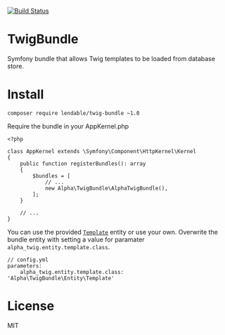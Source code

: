[![Build Status](https://api.travis-ci.org/Lendable/TwigBundle.svg)](https://api.travis-ci.org/Lendable/TwigBundle.svg)

TwigBundle
==========

Symfony bundle that allows Twig templates to be loaded from database store.

Install
=======

`composer require lendable/twig-bundle ~1.0`


Require the bundle in your AppKernel.php

    <?php
    
    class AppKernel extends \Symfony\Component\HttpKernel\Kernel
    {
        public function registerBundles(): array
        {
            $bundles = [
                // ...
                new Alpha\TwigBundle\AlphaTwigBundle(),
            ];
        }
        
        // ...
    }
    
    
You can use the provided [`Template`](https://github.com/Lendable/TwigBundle/blob/master/src/Entity/Template.php) entity or use your own. Overwrite the bundle entity with setting a value for paramater `alpha_twig.entity.template.class`.

    // config.yml
    parameters:
        alpha_twig.entity.template.class: 'Alpha\TwigBundle\Entity\Template'

License
=======
MIT
